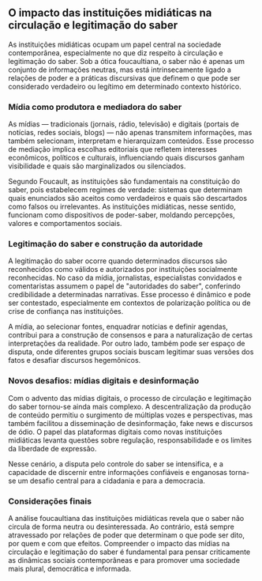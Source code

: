 
## O impacto das instituições midiáticas na circulação e legitimação do saber

As instituições midiáticas ocupam um papel central na sociedade contemporânea, especialmente no que diz respeito à circulação e legitimação do saber. Sob a ótica foucaultiana, o saber não é apenas um conjunto de informações neutras, mas está intrinsecamente ligado a relações de poder e a práticas discursivas que definem o que pode ser considerado verdadeiro ou legítimo em determinado contexto histórico.

### Mídia como produtora e mediadora do saber

As mídias — tradicionais (jornais, rádio, televisão) e digitais (portais de notícias, redes sociais, blogs) — não apenas transmitem informações, mas também selecionam, interpretam e hierarquizam conteúdos. Esse processo de mediação implica escolhas editoriais que refletem interesses econômicos, políticos e culturais, influenciando quais discursos ganham visibilidade e quais são marginalizados ou silenciados.

Segundo Foucault, as instituições são fundamentais na constituição do saber, pois estabelecem regimes de verdade: sistemas que determinam quais enunciados são aceitos como verdadeiros e quais são descartados como falsos ou irrelevantes. As instituições midiáticas, nesse sentido, funcionam como dispositivos de poder-saber, moldando percepções, valores e comportamentos sociais.

### Legitimação do saber e construção da autoridade

A legitimação do saber ocorre quando determinados discursos são reconhecidos como válidos e autorizados por instituições socialmente reconhecidas. No caso da mídia, jornalistas, especialistas convidados e comentaristas assumem o papel de "autoridades do saber", conferindo credibilidade a determinadas narrativas. Esse processo é dinâmico e pode ser contestado, especialmente em contextos de polarização política ou de crise de confiança nas instituições.

A mídia, ao selecionar fontes, enquadrar notícias e definir agendas, contribui para a construção de consensos e para a naturalização de certas interpretações da realidade. Por outro lado, também pode ser espaço de disputa, onde diferentes grupos sociais buscam legitimar suas versões dos fatos e desafiar discursos hegemônicos.

### Novos desafios: mídias digitais e desinformação

Com o advento das mídias digitais, o processo de circulação e legitimação do saber tornou-se ainda mais complexo. A descentralização da produção de conteúdo permitiu o surgimento de múltiplas vozes e perspectivas, mas também facilitou a disseminação de desinformação, fake news e discursos de ódio. O papel das plataformas digitais como novas instituições midiáticas levanta questões sobre regulação, responsabilidade e os limites da liberdade de expressão.

Nesse cenário, a disputa pelo controle do saber se intensifica, e a capacidade de discernir entre informações confiáveis e enganosas torna-se um desafio central para a cidadania e para a democracia.

### Considerações finais

A análise foucaultiana das instituições midiáticas revela que o saber não circula de forma neutra ou desinteressada. Ao contrário, está sempre atravessado por relações de poder que determinam o que pode ser dito, por quem e com que efeitos. Compreender o impacto das mídias na circulação e legitimação do saber é fundamental para pensar criticamente as dinâmicas sociais contemporâneas e para promover uma sociedade mais plural, democrática e informada.
```
